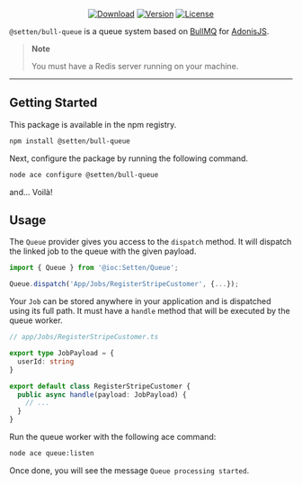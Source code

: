 <p align="center">
  <a href="https://www.npmjs.com/package/@setten/bull-queue"><img src="https://img.shields.io/npm/dm/@setten/bull-queue.svg?style=flat-square" alt="Download"></a>
  <a href="https://www.npmjs.com/package/@setten/bull-queue"><img src="https://img.shields.io/npm/v/@setten/bull-queue.svg?style=flat-square" alt="Version"></a>
  <a href="https://opensource.org/licenses/MIT"><img src="https://img.shields.io/npm/l/@setten/bull-queue.svg?style=flat-square" alt="License"></a>
</p>

`@setten/bull-queue` is a queue system based on [BullMQ](https://github.com/taskforcesh/bullmq)
for [AdonisJS](https://adonisjs.com/).

> **Note**
>
> You must have a Redis server running on your machine.

---

## Getting Started

This package is available in the npm registry.

```bash
npm install @setten/bull-queue
```

Next, configure the package by running the following command.

```bash
node ace configure @setten/bull-queue
```

and... Voilà!

## Usage

The `Queue` provider gives you access to the `dispatch` method.
It will dispatch the linked job to the queue with the given payload.

```ts
import { Queue } from '@ioc:Setten/Queue';

Queue.dispatch('App/Jobs/RegisterStripeCustomer', {...});
```

Your `Job` can be stored anywhere in your application and is dispatched using its full path.
It must have a `handle` method that will be executed by the queue worker.

```ts
// app/Jobs/RegisterStripeCustomer.ts

export type JobPayload = {
  userId: string
}

export default class RegisterStripeCustomer {
  public async handle(payload: JobPayload) {
    // ...
  }
}
```

Run the queue worker with the following ace command:

```bash
node ace queue:listen
```

Once done, you will see the message `Queue processing started`.